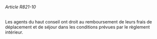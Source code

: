###### Article R821-10

Les agents du haut conseil ont droit au remboursement de leurs frais de déplacement et de séjour dans les conditions prévues par le règlement intérieur.

